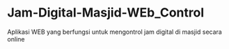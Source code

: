 # Jam-Digital-Masjid-WEb_Control
Aplikasi WEB yang berfungsi untuk mengontrol jam digital di masjid secara online

